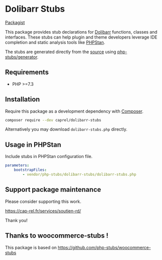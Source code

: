 # Dolibarr Stubs

[Packagist](https://packagist.org/packages/caprel/dolibarr-stubs)

This package provides stub declarations for [Dolibarr](https://dolibarr.org/)
functions, classes and interfaces.
These stubs can help plugin and theme developers leverage IDE completion
and static analysis tools like [PHPStan](https://github.com/phpstan/phpstan).

The stubs are generated directly from the [source](https://github.com/dolibarr/dolibarr)
using [php-stubs/generator](https://github.com/php-stubs/generator).

## Requirements

- PHP >=7.3

## Installation

Require this package as a development dependency with [Composer](https://getcomposer.org).

```bash
composer require --dev caprel/dolibarr-stubs
```

Alternatively you may download `dolibarr-stubs.php` directly.

## Usage in PHPStan

Include stubs in PHPStan configuration file.

```yaml
parameters:
    bootstrapFiles:
        - vendor/php-stubs/dolibarr-stubs/dolibarr-stubs.php
```

## Support package maintenance

Please consider supporting this work.

https://cap-rel.fr/services/soutien-rd/

Thank you!


## Thanks to woocommerce-stubs !

This package is based on https://github.com/php-stubs/woocommerce-stubs
